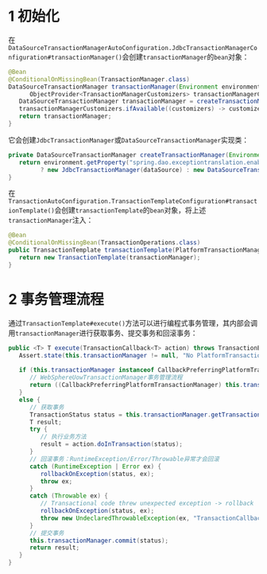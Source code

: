 # 1 初始化
在`DataSourceTransactionManagerAutoConfiguration.JdbcTransactionManagerConfiguration#transactionManager()`会创建`transactionManager`的`bean`对象：
```java
@Bean  
@ConditionalOnMissingBean(TransactionManager.class)  
DataSourceTransactionManager transactionManager(Environment environment, DataSource dataSource,  
      ObjectProvider<TransactionManagerCustomizers> transactionManagerCustomizers) {  
   DataSourceTransactionManager transactionManager = createTransactionManager(environment, dataSource);  
   transactionManagerCustomizers.ifAvailable((customizers) -> customizers.customize(transactionManager));  
   return transactionManager;  
}
```

它会创建`JdbcTransactionManager`或`DataSourceTransactionManager`实现类：
```java
private DataSourceTransactionManager createTransactionManager(Environment environment, DataSource dataSource) {  
   return environment.getProperty("spring.dao.exceptiontranslation.enabled", Boolean.class, Boolean.TRUE)  
         ? new JdbcTransactionManager(dataSource) : new DataSourceTransactionManager(dataSource);  
}
```

在`TransactionAutoConfiguration.TransactionTemplateConfiguration#transactionTemplate()`会创建`transactionTemplate`的`bean`对象，将上述`transactionManager`注入：
```java
@Bean  
@ConditionalOnMissingBean(TransactionOperations.class)  
public TransactionTemplate transactionTemplate(PlatformTransactionManager transactionManager) {  
   return new TransactionTemplate(transactionManager);  
}
```

# 2 事务管理流程
通过`TransactionTemplate#execute()`方法可以进行编程式事务管理，其内部会调用`transactionManager`进行获取事务、提交事务和回滚事务：
```java
public <T> T execute(TransactionCallback<T> action) throws TransactionException {  
   Assert.state(this.transactionManager != null, "No PlatformTransactionManager set");  
  
   if (this.transactionManager instanceof CallbackPreferringPlatformTransactionManager) {  
      // WebSphereUowTransactionManager事务管理流程
      return ((CallbackPreferringPlatformTransactionManager) this.transactionManager).execute(this, action);  
   }  
   else {  
      // 获取事务
      TransactionStatus status = this.transactionManager.getTransaction(this);  
      T result;  
      try {  
         // 执行业务方法
         result = action.doInTransaction(status);  
      }  
      // 回滚事务：RuntimeException/Error/Throwable异常才会回滚
      catch (RuntimeException | Error ex) {  
         rollbackOnException(status, ex);  
         throw ex;  
      }  
      catch (Throwable ex) {  
         // Transactional code threw unexpected exception -> rollback  
         rollbackOnException(status, ex);  
         throw new UndeclaredThrowableException(ex, "TransactionCallback threw undeclared checked exception");  
      }  
      // 提交事务
      this.transactionManager.commit(status);  
      return result;  
   }  
}
```